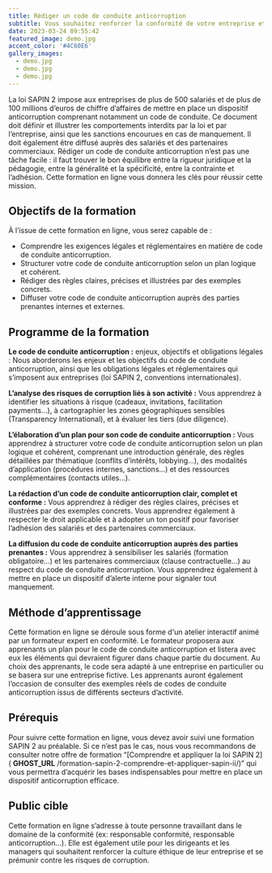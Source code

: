 ```yaml
---
title: Rédiger un code de conduite anticorruption
subtitle: Vous souhaitez renforcer la conformité de votre entreprise et prévenir les risques de corruption ? Vous voulez savoir comment rédiger un code de conduite anticorruption efficace et adapté à votre activité ? Cette formation en ligne est faite pour vous !
date: 2023-03-24 09:55:42
featured_image: demo.jpg
accent_color: '#4C60E6'
gallery_images:
  - demo.jpg
  - demo.jpg
  - demo.jpg
---
```


La loi SAPIN 2 impose aux entreprises de plus de 500 salariés et de plus de 100 millions d’euros de chiffre d’affaires de mettre en place un dispositif anticorruption comprenant notamment un code de conduite. Ce document doit définir et illustrer les comportements interdits par la loi et par l’entreprise, ainsi que les sanctions encourues en cas de manquement. Il doit également être diffusé auprès des salariés et des partenaires commerciaux. Rédiger un code de conduite anticorruption n’est pas une tâche facile : il faut trouver le bon équilibre entre la rigueur juridique et la pédagogie, entre la généralité et la spécificité, entre la contrainte et l’adhésion. Cette formation en ligne vous donnera les clés pour réussir cette mission.

## Objectifs de la formation

À l’issue de cette formation en ligne, vous serez capable de :

- Comprendre les exigences légales et réglementaires en matière de code de conduite anticorruption.
- Structurer votre code de conduite anticorruption selon un plan logique et cohérent.
- Rédiger des règles claires, précises et illustrées par des exemples concrets.
- Diffuser votre code de conduite anticorruption auprès des parties prenantes internes et externes.

## Programme de la formation

**Le code de conduite anticorruption :** enjeux, objectifs et obligations légales : Nous aborderons les enjeux et les objectifs du code de conduite anticorruption, ainsi que les obligations légales et réglementaires qui s’imposent aux entreprises (loi SAPIN 2, conventions internationales).

**L’analyse des risques de corruption liés à son activité :** Vous apprendrez à identifier les situations à risque (cadeaux, invitations, facilitation payments…), à cartographier les zones géographiques sensibles (Transparency International), et à évaluer les tiers (due diligence).

**L’élaboration d’un plan pour son code de conduite anticorruption :** Vous apprendrez à structurer votre code de conduite anticorruption selon un plan logique et cohérent, comprenant une introduction générale, des règles détaillées par thématique (conflits d’intérêts, lobbying…), des modalités d’application (procédures internes, sanctions…) et des ressources complémentaires (contacts utiles…).

**La rédaction d’un code de conduite anticorruption clair, complet et conforme :** Vous apprendrez à rédiger des règles claires, précises et illustrées par des exemples concrets. Vous apprendrez également à respecter le droit applicable et à adopter un ton positif pour favoriser l’adhésion des salariés et des partenaires commerciaux.

**La diffusion du code de conduite anticorruption auprès des parties prenantes :** Vous apprendrez à sensibiliser les salariés (formation obligatoire…) et les partenaires commerciaux (clause contractuelle…) au respect du code de conduite anticorruption. Vous apprendrez également à mettre en place un dispositif d’alerte interne pour signaler tout manquement.

## Méthode d’apprentissage

Cette formation en ligne se déroule sous forme d'un atelier interactif animé par un formateur expert en conformité. Le formateur proposera aux apprenants un plan pour le code de conduite anticorruption et listera avec eux les éléments qui devraient figurer dans chaque partie du document. Au choix des apprenants, le code sera adapté à une entreprise en particulier ou se basera sur une entreprise fictive. Les apprenants auront également l’occasion de consulter des exemples réels de codes de conduite anticorruption issus de différents secteurs d’activité.

## Prérequis

Pour suivre cette formation en ligne, vous devez avoir suivi une formation SAPIN 2 au préalable. Si ce n’est pas le cas, nous vous recommandons de consulter notre offre de formation “[Comprendre et appliquer la loi SAPIN 2]( __GHOST_URL__ /formation-sapin-2-comprendre-et-appliquer-sapin-ii/)” qui vous permettra d’acquérir les bases indispensables pour mettre en place un dispositif anticorruption efficace.

## Public cible

Cette formation en ligne s’adresse à toute personne travaillant dans le domaine de la conformité (ex: responsable conformité, responsable anticorruption...). Elle est également utile pour les dirigeants et les managers qui souhaitent renforcer la culture éthique de leur entreprise et se prémunir contre les risques de corruption.

